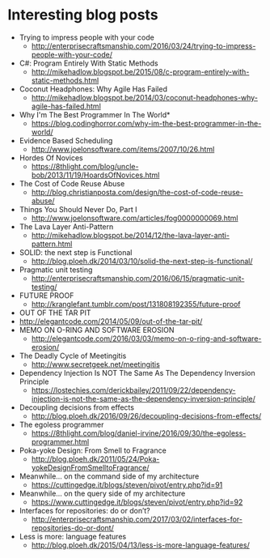 # Interesting blog posts

* Trying to impress people with your code
  * http://enterprisecraftsmanship.com/2016/03/24/trying-to-impress-people-with-your-code/
* C#: Program Entirely With Static Methods
  * http://mikehadlow.blogspot.be/2015/08/c-program-entirely-with-static-methods.html 
* Coconut Headphones: Why Agile Has Failed
  * http://mikehadlow.blogspot.be/2014/03/coconut-headphones-why-agile-has-failed.html
* Why I'm The Best Programmer In The World*
  * https://blog.codinghorror.com/why-im-the-best-programmer-in-the-world/
* Evidence Based Scheduling
  * http://www.joelonsoftware.com/items/2007/10/26.html
* Hordes Of Novices
  * https://8thlight.com/blog/uncle-bob/2013/11/19/HoardsOfNovices.html
* The Cost of Code Reuse Abuse
  * http://blog.christianposta.com/design/the-cost-of-code-reuse-abuse/
* Things You Should Never Do, Part I
  * http://www.joelonsoftware.com/articles/fog0000000069.html
* The Lava Layer Anti-Pattern
  * http://mikehadlow.blogspot.be/2014/12/the-lava-layer-anti-pattern.html
* SOLID: the next step is Functional
  * http://blog.ploeh.dk/2014/03/10/solid-the-next-step-is-functional/
* Pragmatic unit testing
  * http://enterprisecraftsmanship.com/2016/06/15/pragmatic-unit-testing/
* FUTURE PROOF
  * http://kranglefant.tumblr.com/post/131808192355/future-proof
* OUT OF THE TAR PIT
 * http://elegantcode.com/2014/05/09/out-of-the-tar-pit/
* MEMO ON O-RING AND SOFTWARE EROSION
  * http://elegantcode.com/2016/03/03/memo-on-o-ring-and-software-erosion/
* The Deadly Cycle of Meetingitis
  * http://www.secretgeek.net/meetingitis
* Dependency Injection Is NOT The Same As The Dependency Inversion Principle 
  * https://lostechies.com/derickbailey/2011/09/22/dependency-injection-is-not-the-same-as-the-dependency-inversion-principle/
* Decoupling decisions from effects
  * http://blog.ploeh.dk/2016/09/26/decoupling-decisions-from-effects/
* The egoless programmer
  * https://8thlight.com/blog/daniel-irvine/2016/09/30/the-egoless-programmer.html
* Poka-yoke Design: From Smell to Fragrance
  * http://blog.ploeh.dk/2011/05/24/Poka-yokeDesignFromSmelltoFragrance/
* Meanwhile... on the command side of my architecture
  * https://cuttingedge.it/blogs/steven/pivot/entry.php?id=91
* Meanwhile... on the query side of my architecture
  * https://www.cuttingedge.it/blogs/steven/pivot/entry.php?id=92
* Interfaces for repositories: do or don’t?
  * http://enterprisecraftsmanship.com/2017/03/02/interfaces-for-repositories-do-or-dont/
* Less is more: language features
  * http://blog.ploeh.dk/2015/04/13/less-is-more-language-features/
